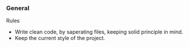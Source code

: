 ### General

Rules
- Write clean code, by saperating files, keeping solid principle in mind.
- Keep the current style of the project.
